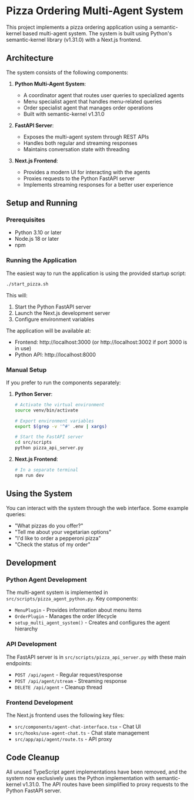# Pizza Ordering Multi-Agent System

This project implements a pizza ordering application using a semantic-kernel based multi-agent system. The system is built using Python's semantic-kernel library (v1.31.0) with a Next.js frontend.

## Architecture

The system consists of the following components:

1. **Python Multi-Agent System**:
   - A coordinator agent that routes user queries to specialized agents
   - Menu specialist agent that handles menu-related queries
   - Order specialist agent that manages order operations
   - Built with semantic-kernel v1.31.0

2. **FastAPI Server**:
   - Exposes the multi-agent system through REST APIs
   - Handles both regular and streaming responses
   - Maintains conversation state with threading

3. **Next.js Frontend**:
   - Provides a modern UI for interacting with the agents
   - Proxies requests to the Python FastAPI server
   - Implements streaming responses for a better user experience

## Setup and Running

### Prerequisites

- Python 3.10 or later
- Node.js 18 or later
- npm

### Running the Application

The easiest way to run the application is using the provided startup script:

```bash
./start_pizza.sh
```

This will:
1. Start the Python FastAPI server
2. Launch the Next.js development server
3. Configure environment variables

The application will be available at:
- Frontend: http://localhost:3000 (or http://localhost:3002 if port 3000 is in use)
- Python API: http://localhost:8000

### Manual Setup

If you prefer to run the components separately:

1. **Python Server**:
   ```bash
   # Activate the virtual environment
   source venv/bin/activate
   
   # Export environment variables
   export $(grep -v '^#' .env | xargs)
   
   # Start the FastAPI server
   cd src/scripts
   python pizza_api_server.py
   ```

2. **Next.js Frontend**:
   ```bash
   # In a separate terminal
   npm run dev
   ```

## Using the System

You can interact with the system through the web interface. Some example queries:

- "What pizzas do you offer?"
- "Tell me about your vegetarian options"
- "I'd like to order a pepperoni pizza"
- "Check the status of my order"

## Development

### Python Agent Development

The multi-agent system is implemented in `src/scripts/pizza_agent_python.py`. Key components:

- `MenuPlugin` - Provides information about menu items
- `OrderPlugin` - Manages the order lifecycle
- `setup_multi_agent_system()` - Creates and configures the agent hierarchy

### API Development

The FastAPI server is in `src/scripts/pizza_api_server.py` with these main endpoints:

- `POST /api/agent` - Regular request/response
- `POST /api/agent/stream` - Streaming response
- `DELETE /api/agent` - Cleanup thread

### Frontend Development

The Next.js frontend uses the following key files:

- `src/components/agent-chat-interface.tsx` - Chat UI
- `src/hooks/use-agent-chat.ts` - Chat state management
- `src/app/api/agent/route.ts` - API proxy

## Code Cleanup

All unused TypeScript agent implementations have been removed, and the system now exclusively uses the Python implementation with semantic-kernel v1.31.0. The API routes have been simplified to proxy requests to the Python FastAPI server. 